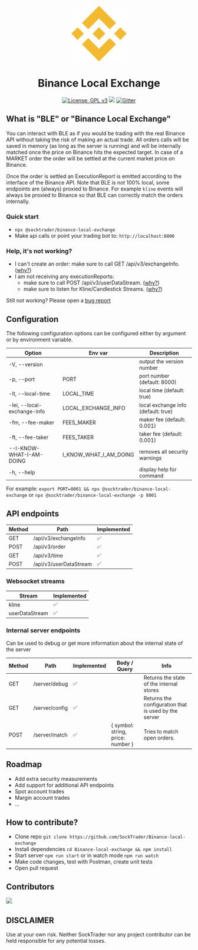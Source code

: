 <p align="center"><img width="150" height="150" src="https://raw.githubusercontent.com/SockTrader/Binance-local-exchange/master/docs/assets/binance.png" alt="Binance logo" /></p>

<h1 align="center">Binance Local Exchange</h1>

<p align="center">
  <a href="https://www.gnu.org/licenses/gpl-3.0"><img src="https://img.shields.io/badge/License-GPL%20v3-blue.svg" alt="License: GPL v3"></a>
  <a href="https://codeclimate.com/github/SockTrader/Binance-local-exchange/maintainability"><img src="https://api.codeclimate.com/v1/badges/ef5537a6aa6b8cb10cba/maintainability" /></a>
  <a href="https://gitter.im/SockTrader/community?utm_source=badge&utm_medium=badge&utm_campaign=pr-badge"><img src="https://badges.gitter.im/SockTrader/community.svg" alt="Gitter"></a>
</p>


## What is "BLE" or "Binance Local Exchange"

You can interact with BLE as if you would be trading with the real Binance API without taking the risk of making an actual trade.
All orders calls will be saved in memory (as long as the server is running) and will be internally matched once the price on Binance hits the expected target.
In case of a MARKET order the order will be settled at the current market price on Binance.

Once the order is settled an ExecutionReport is emitted according to the interface of the Binance API.
Note that BLE is not 100% local, some endpoints are (always) proxied to Binance.
For example `kline` events will always be proxied to Binance so that BLE can correctly match the orders internally.


### Quick start

- `npx @socktrader/binance-local-exchange`
- Make api calls or point your trading bot to: `http://localhost:8000`


### Help, it's not working?

- I can't create an order: make sure to call GET /api/v3/exchangeInfo. ([why?](https://github.com/SockTrader/Binance-local-exchange/wiki/FAQ#i-cant-create-an-order))
- I am not receiving any executionReports:
  - make sure to call POST /api/v3/userDataStream. ([why?](https://github.com/SockTrader/Binance-local-exchange/wiki/FAQ#i-am-not-receiving-any-executionreports))
  - make sure to listen for Kline/Candlestick Streams. ([why?](https://github.com/SockTrader/Binance-local-exchange/wiki/FAQ#i-am-not-receiving-any-executionreports))

Still not working? Please open a [bug report](https://github.com/SockTrader/Binance-local-exchange/issues/new)

## Configuration

The following configuration options can be configured either by argument or by environment variable.

| Option                      | Env var                | Description                         |
|-----------------------------|------------------------|-------------------------------------|
| -V, --version               |                        | output the version number           |
| -p, --port <number>         | PORT                   | port number (default: 8000)         |
| -lt, --local-time           | LOCAL_TIME             | local time (default: true)          |
| -lei, --local-exchange-info | LOCAL_EXCHANGE_INFO    | local exchange info (default: true) |
| -fm, --fee-maker <number>   | FEES_MAKER             | maker fee (default: 0.001)          |
| -ft, --fee-taker <number>   | FEES_TAKER             | taker fee (default: 0.001)          |
| --I-KNOW-WHAT-I-AM-DOING    | I_KNOW_WHAT_I_AM_DOING | removes all security warnings       |
| -h, --help                  |                        | display help for command            |

For example: `export PORT=8001 && npx @socktrader/binance-local-exchange` or `npx @socktrader/binance-local-exchange -p 8001`

## API endpoints

| Method | Path                   | Implemented |
|--------|------------------------|-------------|
| GET    | /api/v3/exchangeInfo   | ✅           |
| POST   | /api/v3/order          | ✅           |
| GET    | /api/v3/time           | ✅           |
| POST   | /api/v3/userDataStream | ✅           |


### Websocket streams

| Stream         | Implemented |
|----------------|-------------|
| kline          | ✅           |
| userDataStream | ✅           |


### Internal server endpoints

Can be used to debug or get more information about the internal state of the server

| Method | Path           | Implemented | Body / Query                      | Info                                                 |
|--------|----------------|-------------|-----------------------------------|------------------------------------------------------|
| GET    | /server/debug  | ✅           |                                   | Returns the state of the internal stores             |
| GET    | /server/config | ✅           |                                   | Returns the configuration that is used by the server |
| POST   | /server/match  | ✅           | { symbol: string, price: number } | Tries to match open orders.                          |


## Roadmap
- Add extra security measurements
- Add support for additional API endpoints
- Spot account trades
- Margin account trades
- ...


## How to contribute?

- Clone repo `git clone https://github.com/SockTrader/Binance-local-exchange`
- Install dependencies `cd Binance-local-exchange && npm install`
- Start server `npm run start` or in watch mode `npm run watch`
- Make code changes, test with Postman, create unit tests
- Open pull request


## Contributors
<a href="https://github.com/SockTrader/Binance-local-exchange/graphs/contributors">
  <img src="https://contrib.rocks/image?repo=SockTrader/Binance-local-exchange" />
</a>


## DISCLAIMER
Use at your own risk. Neither SockTrader nor any project contributor can be held responsible for any potential losses.
